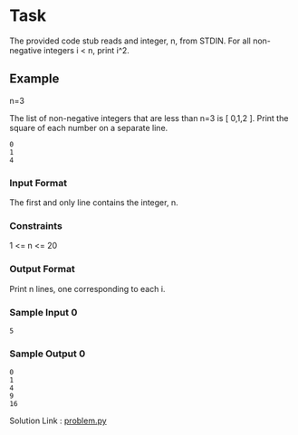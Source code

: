 # Task
The provided code stub reads and integer, n, from STDIN. For all non-negative integers i < n, print i^2.

## Example

n=3

The list of non-negative integers that are less than n=3  is [ 0,1,2 ]. Print the square of each number on a separate line.
```
0
1
4
```
### Input Format

The first and only line contains the integer, n.

### Constraints
1 <= n <= 20

### Output Format

Print n lines, one corresponding to each i.

### Sample Input 0
```
5
```
### Sample Output 0
```
0
1
4
9
16
```

Solution Link : [problem.py](./problem.py)